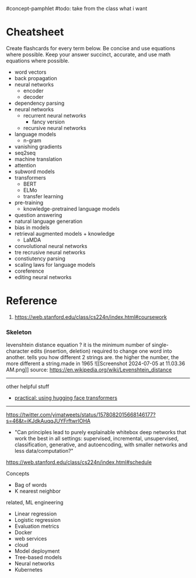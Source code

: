 #concept-pamphlet 
#todo: take from the class what i want

# Cheatsheet

Create flashcards for every term below. Be concise and use equations where possible. Keep your answer succinct, accurate, and use math equations where possible. 
- word vectors
- back propagation
- neural networks
	- encoder
	- decoder
- dependency parsing
- neural networks
	- recurrent neural networks
		- fancy version
	- recursive neural networks
- language models
	- n-gram
- vanishing gradients
- seq2seq
- machine translation
- attention
- subword models
- transformers
	- BERT
	- ELMo
	- transfer learning
- pre-training
	- knowledge-pretrained language models
- question answering
- natural language generation
- bias in models
- retrieval augmented models + knowledge
	- LaMDA
- convolutional neural networks
- tre recrusive neural networks
- constiutency parsing
- scaling laws for language models
- coreference
- editing neural networks

# Reference
1. https://web.stanford.edu/class/cs224n/index.html#coursework


### Skeleton

levenshtein distance equation
?
it is the minimum number of single-character edits (insertion, deletion) required to change one word into another. tells you how different 2 strings are. the higher the number, the more different a string.made in 1965
![[Screenshot 2024-07-05 at 11.03.36 AM.png]]
source: https://en.wikipedia.org/wiki/Levenshtein_distance
<!--SR:!2024-10-08,41,230-->


---
other helpful stuff
- [practical: using hugging face transformers
](https://colab.research.google.com/drive/1pxc-ehTtnVM72-NViET_D2ZqOlpOi2LH?usp=sharing#scrollTo=Q9th7mpc-X8v)

---


https://twitter.com/yimatweets/status/1578082015668146177?s=46&t=iKJdkAuqqJUYFrftwrlOHA
- "Can principles lead to purely explainable whitebox deep networks that work the best in all settings: supervised, incremental, unsupervised, classification, generative, and autoencoding, with smaller networks and less data/computation?"

https://web.stanford.edu/class/cs224n/index.html#schedule



Concepts
- Bag of words
- K nearest neighbor 

related, ML engineering
- Linear regression 
- Logistic regression 
- Evaluation metrics 
- Docker
- web services
- cloud 
- Model deployment 
- Tree-based models 
- Neural networks 
- Kubernetes
